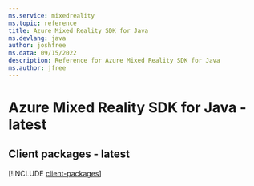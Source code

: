 ```yaml
---
ms.service: mixedreality
ms.topic: reference
title: Azure Mixed Reality SDK for Java
ms.devlang: java
author: joshfree
ms.data: 09/15/2022
description: Reference for Azure Mixed Reality SDK for Java
ms.author: jfree
---
```

# Azure Mixed Reality SDK for Java - latest

## Client packages - latest
[!INCLUDE [client-packages](mixed-reality-client-index.md)]